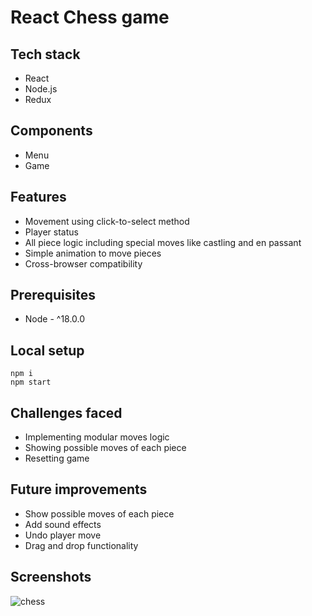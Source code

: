 # React Chess game

## Tech stack
 - React
 - Node.js
 - Redux

## Components
 - Menu
 - Game

## Features
 - Movement using click-to-select method
 - Player status
 - All piece logic including special moves like castling and en passant
 - Simple animation to move pieces
 - Cross-browser compatibility

## Prerequisites
 - Node - ^18.0.0

## Local setup
```
npm i
npm start
```

## Challenges faced
 - Implementing modular moves logic
 - Showing possible moves of each piece
 - Resetting game

## Future improvements
 - Show possible moves of each piece
 - Add sound effects
 - Undo player move
 - Drag and drop functionality

## Screenshots

![chess](./public/images/chess-game.gif)
